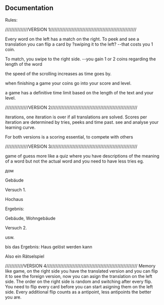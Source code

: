 ## Documentation
Rules:

///////////////VERSION 1////////////////////////////////////////////////////////

Every word on the left has a match on the right.
To peek and see a translation you can flip a card by ?swiping it to the left? 
--that costs you 1 coin.

To match, you swipe to the right side.
--you gain 1 or 2 coins regarding the length of the word

the speed of the scrolling increases as time goes by.

when finishing a game your coins go into your score and level.

a game has a definitive time limit based on the length of the text and your level.


///////////////VERSION 2////////////////////////////////////////////////////////

iterations, one iteration is over if all translations are solved.
Scores per iteration are determined by tries, peeks and time past.
see and analyse your learning curve.


For both versions is a scoring essential, to compete with others

///////////////VERSION 3////////////////////////////////////////////////////////

game of guess more like a quiz where you have descriptions of the meaning of a word but not the actual word
and you need to have less tries eg.


дом

Gebäude

Versuch 1.

Hochaus

Ergebnis: 

Gebäude, Wohngebäude

Versuch 2.

usw.

bis das Ergebnis: Haus gelöst werden kann

Also ein Rätselspiel

////////////VERSION 4///////////////////////////////////////////////////////////
Memory like game, on the right side you have the translated version and you can flip it to see the foreign version, now you can asign the translation on the left side.
The order on the right side is random and switching after every flip. You need to flip every card before you can start asigning them on the left side.
Every additional flip counts as a antipoint, less antipoints the better you are.